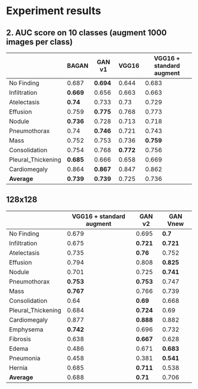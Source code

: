 

# Experiment results

  
## 2. AUC score on 10 classes (augment 1000 images per class)
|  | BAGAN | GAN v1 | VGG16 | VGG16 + standard augment |
|--|--|--|--|--|
| No Finding | 0.687 | **0.694** | 0.644 | 0.683 |
| Infiltration | **0.669** | 0.656 | 0.663 | 0.663 |
| Atelectasis | **0.74** | 0.733 | 0.73 | 0.729 |
| Effusion | 0.759 | **0.775** | 0.768 | 0.773 |
| Nodule | **0.736** | 0.728 | 0.713 | 0.718 |
| Pneumothorax | 0.74 | **0.746** | 0.721 | 0.743 |
| Mass | 0.752 | 0.753 | 0.736 | **0.759** |
| Consolidation | 0.754 | 0.768 | **0.772** | 0.756 |
| Pleural_Thickening | **0.685** | 0.666 | 0.658 | 0.669 |
| Cardiomegaly | 0.864 | **0.867** | 0.847 | 0.862 |
| **Average** | **0.739** | **0.739** | 0.725 | 0.736 |


## 128x128
|  | VGG16 + standard augment | GAN v2 | GAN Vnew |
|--|--|--|--|
| No Finding | 0.679 | 0.695 | **0.7** |
| Infiltration | 0.675 | **0.721** | **0.721** |
| Atelectasis | 0.735 | **0.76** | 0.752 |
| Effusion | 0.794 | 0.808 | **0.825** |
| Nodule | 0.701 | 0.725 | **0.741** |
| Pneumothorax | **0.753** | **0.753** | 0.747 |
| Mass | **0.767** | 0.766 | 0.739 |
| Consolidation | 0.64 | **0.69** | 0.668 |
| Pleural_Thickening | 0.684 | **0.724** | 0.69 |
| Cardiomegaly | 0.877 | **0.888** | 0.882 |
| Emphysema | **0.742** | 0.696 | 0.732 |
| Fibrosis | 0.638 | **0.667** | 0.628 |
| Edema | 0.486 | 0.671 | **0.683** |
| Pneumonia | 0.458 | 0.381 | **0.541** |
| Hernia | 0.685 | **0.711** | 0.538 |
| **Average** | 0.688 | **0.71** | 0.706 |